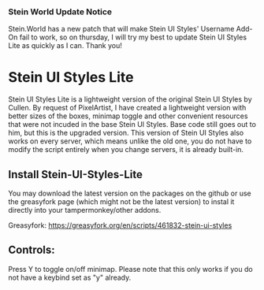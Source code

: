 ### Stein World Update Notice
Stein.World has a new patch that will make Stein UI Styles' Username Add-On fail to work, so on thursday, I will try my best to update Stein UI Styles Lite as quickly as I can. Thank you!

# Stein UI Styles Lite
Stein UI Styles Lite is a lightweight version of the original Stein UI Styles by Cullen. By request of PixelArtist, I have created a lightweight version with better sizes of the boxes, minimap toggle and other convenient resources that were not incuded in the base Stein UI Styles. Base code still goes out to him, but this is the upgraded version. This version of Stein UI Styles also works on every server, which means unlike the old one, you do not have to modify the script entirely when you change servers, it is already built-in.

## Install Stein-UI-Styles-Lite
You may download the latest version on the packages on the github or use the greasyfork page (which might not be the latest version) to instal it directly into your tampermonkey/other addons.

Greasyfork:
https://greasyfork.org/en/scripts/461832-stein-ui-styles

## Controls:
Press Y to toggle on/off minimap. Please note that this only works if you do not have a keybind set as "y" already.
